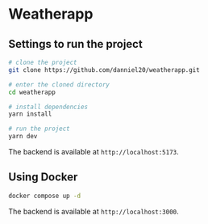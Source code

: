 # Weatherapp

## Settings to run the project

```bash
# clone the project
git clone https://github.com/danniel20/weatherapp.git

# enter the cloned directory
cd weatherapp

# install dependencies
yarn install

# run the project
yarn dev
```

The backend is available at `http://localhost:5173`.

## Using Docker

```bash
docker compose up -d
```

The backend is available at `http://localhost:3000`.
